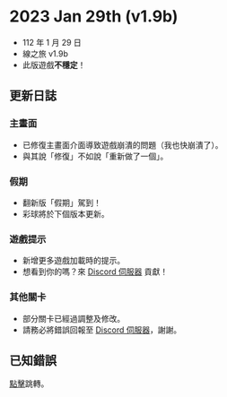 # 2023 Jan 29th (v1.9b)
- 112 年 1 月 29 日
- 線之旅 v1.9b
- 此版遊戲**不穩定**！

## 更新日誌
### 主畫面
- 已修復主畫面介面導致遊戲崩潰的問題（我也快崩潰了）。
- 與其說「修復」不如說「重新做了一個」。

### 假期
- 翻新版「假期」駕到！
- 彩球將於下個版本更新。

### 遊戲提示
- 新增更多遊戲加載時的提示。
- 想看到你的嗎？來 [Discord 伺服器](http://discord.gg/2c6Hjcm) 貢獻！

### 其他關卡
- 部分關卡已經過調整及修改。
- 請務必將錯誤回報至 [Discord 伺服器](http://discord.gg/2c6Hjcm)，謝謝。

## 已知錯誤
[點擊](https://github.com/ZutekDL/A-Lines-Journey/tree/main/Known%20Bugs%20已知錯誤)跳轉。
